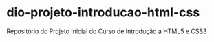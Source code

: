 # dio-projeto-introducao-html-css
Repositório do Projeto Inicial do Curso de Introdução a HTML5 e CSS3
